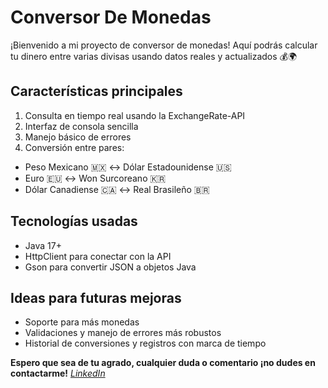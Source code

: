 # Conversor De Monedas
¡Bienvenido a mi proyecto de conversor de monedas!  Aquí podrás calcular tu dinero entre varias divisas usando datos reales y actualizados 💰🌍

## Características principales
1. Consulta en tiempo real usando la ExchangeRate-API
2. Interfaz de consola sencilla
3. Manejo básico de errores
4. Conversión entre pares:
- Peso Mexicano 🇲🇽 ↔ Dólar Estadounidense 🇺🇸
- Euro 🇪🇺 ↔ Won Surcoreano 🇰🇷
- Dólar Canadiense 🇨🇦 ↔ Real Brasileño 🇧🇷

## Tecnologías usadas
- Java 17+ 
- HttpClient para conectar con la API 
- Gson para convertir JSON a objetos Java 

## Ideas para futuras mejoras
- Soporte para más monedas
- Validaciones y manejo de errores más robustos
- Historial de conversiones y registros con marca de tiempo

**Espero que sea de tu agrado, cualquier duda o comentario ¡no dudes en contactarme!**
*[LinkedIn](https://www.linkedin.com/in/lorena-raygoza09/)*

